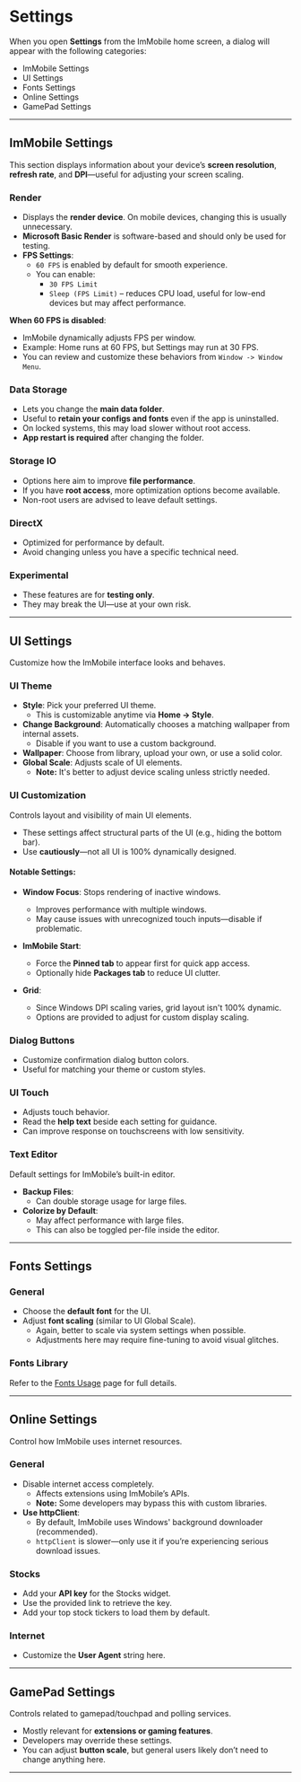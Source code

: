 # Settings

When you open **Settings** from the ImMobile home screen, a dialog will appear with the following categories:

- ImMobile Settings  
- UI Settings  
- Fonts Settings  
- Online Settings  
- GamePad Settings  

---

## ImMobile Settings

This section displays information about your device’s **screen resolution**, **refresh rate**, and **DPI**—useful for adjusting your screen scaling.

### Render

- Displays the **render device**. On mobile devices, changing this is usually unnecessary.
- **Microsoft Basic Render** is software-based and should only be used for testing.
- **FPS Settings**:
  - `60 FPS` is enabled by default for smooth experience.
  - You can enable:
    - `30 FPS Limit`
    - `Sleep (FPS Limit)` – reduces CPU load, useful for low-end devices but may affect performance.

**When 60 FPS is disabled**:
- ImMobile dynamically adjusts FPS per window.
- Example: Home runs at 60 FPS, but Settings may run at 30 FPS.
- You can review and customize these behaviors from `Window -> Window Menu`.

### Data Storage

- Lets you change the **main data folder**.
- Useful to **retain your configs and fonts** even if the app is uninstalled.
- On locked systems, this may load slower without root access.
- **App restart is required** after changing the folder.

### Storage IO

- Options here aim to improve **file performance**.
- If you have **root access**, more optimization options become available.
- Non-root users are advised to leave default settings.

### DirectX

- Optimized for performance by default.
- Avoid changing unless you have a specific technical need.

### Experimental

- These features are for **testing only**.
- They may break the UI—use at your own risk.

---

## UI Settings

Customize how the ImMobile interface looks and behaves.

### UI Theme

- **Style**: Pick your preferred UI theme.  
  - This is customizable anytime via **Home → Style**.
- **Change Background**: Automatically chooses a matching wallpaper from internal assets.
  - Disable if you want to use a custom background.
- **Wallpaper**: Choose from library, upload your own, or use a solid color.
- **Global Scale**: Adjusts scale of UI elements.
  - **Note:** It's better to adjust device scaling unless strictly needed.

### UI Customization

Controls layout and visibility of main UI elements.

- These settings affect structural parts of the UI (e.g., hiding the bottom bar).
- Use **cautiously**—not all UI is 100% dynamically designed.

#### Notable Settings:

- **Window Focus**: Stops rendering of inactive windows.
  - Improves performance with multiple windows.
  - May cause issues with unrecognized touch inputs—disable if problematic.

- **ImMobile Start**:
  - Force the **Pinned tab** to appear first for quick app access.
  - Optionally hide **Packages tab** to reduce UI clutter.

- **Grid**:
  - Since Windows DPI scaling varies, grid layout isn't 100% dynamic.
  - Options are provided to adjust for custom display scaling.

### Dialog Buttons

- Customize confirmation dialog button colors.
- Useful for matching your theme or custom styles.

### UI Touch

- Adjusts touch behavior.
- Read the **help text** beside each setting for guidance.
- Can improve response on touchscreens with low sensitivity.

### Text Editor

Default settings for ImMobile’s built-in editor.

- **Backup Files**:
  - Can double storage usage for large files.
- **Colorize by Default**:
  - May affect performance with large files.
  - This can also be toggled per-file inside the editor.

---

## Fonts Settings

### General

- Choose the **default font** for the UI.
- Adjust **font scaling** (similar to UI Global Scale).
  - Again, better to scale via system settings when possible.
  - Adjustments here may require fine-tuning to avoid visual glitches.

### Fonts Library

Refer to the [Fonts Usage](https://github.com/basharast/ImMobile/wiki/Fonts) page for full details.

---

## Online Settings

Control how ImMobile uses internet resources.

### General

- Disable internet access completely.
  - Affects extensions using ImMobile’s APIs.
  - **Note:** Some developers may bypass this with custom libraries.
- **Use httpClient**:
  - By default, ImMobile uses Windows' background downloader (recommended).
  - `httpClient` is slower—only use it if you’re experiencing serious download issues.

### Stocks

- Add your **API key** for the Stocks widget.
- Use the provided link to retrieve the key.
- Add your top stock tickers to load them by default.

### Internet

- Customize the **User Agent** string here.

---

## GamePad Settings

Controls related to gamepad/touchpad and polling services.

- Mostly relevant for **extensions or gaming features**.
- Developers may override these settings.
- You can adjust **button scale**, but general users likely don’t need to change anything here.

---
